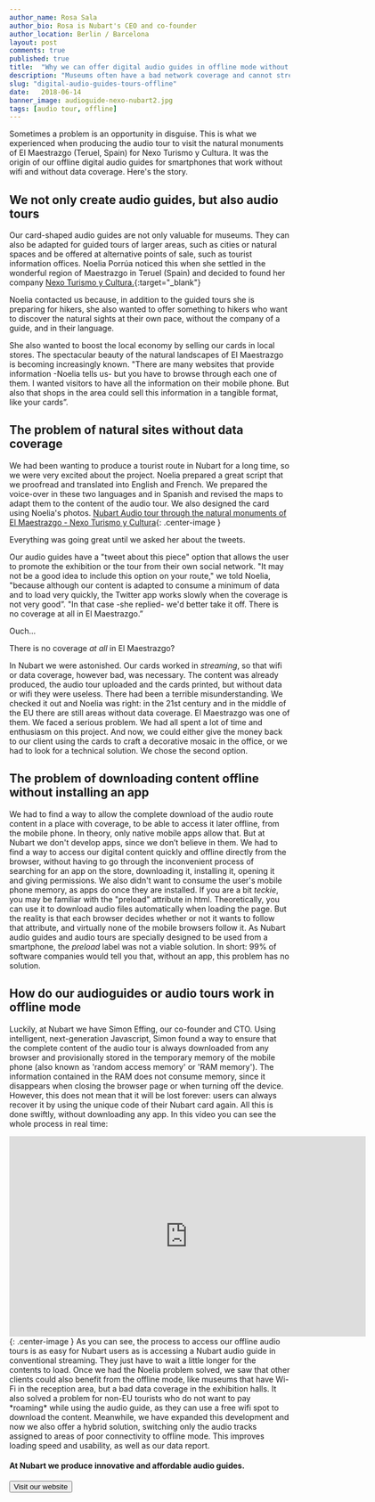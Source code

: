 ```yaml
---
author_name: Rosa Sala
author_bio: Rosa is Nubart's CEO and co-founder
author_location: Berlin / Barcelona
layout: post
comments: true
published: true
title:  "Why we can offer digital audio guides in offline mode without any app"
description: "Museums often have a bad network coverage and cannot stream our digital audio guides. That's why we developed an offline mode that doesn't require downloading any app!"
slug: "digital-audio-guides-tours-offline"
date:   2018-06-14
banner_image: audioguide-nexo-nubart2.jpg
tags: [audio tour, offline]
---
```


Sometimes a problem is an opportunity in disguise. This is what we experienced when producing the audio tour to visit the natural monuments of El Maestrazgo (Teruel, Spain) for Nexo Turismo y Cultura. It was the origin of our offline digital audio guides for smartphones that work without wifi and without data coverage. Here's the story. 

<!--more-->

## We not only create audio guides, but also audio tours

Our card-shaped audio guides are not only valuable for museums. They can also be adapted for guided tours of larger areas, such as cities or natural spaces and be offered at alternative points of sale, such as tourist information offices. Noelia Porrúa noticed this when she settled in the wonderful region of Maestrazgo in Teruel (Spain) and decided to found her company [Nexo Turismo y Cultura.](https://www.nexoturismocultura.com/){:target="_blank"}

Noelia contacted us because, in addition to the guided tours she is preparing for hikers, she also wanted to offer something to hikers who want to discover the natural sights at their own pace, without the company of a guide, and in their language. 

She also wanted to boost the local economy by selling our cards in local stores. The spectacular beauty of the natural landscapes of El Maestrazgo is becoming increasingly known. "There are many websites that provide information -Noelia tells us- but you have to browse through each one of them. I wanted visitors to have all the information on their mobile phone. But also that  shops in the area could sell this information in a tangible format, like your cards”. 

## The problem of natural sites without data coverage

We had been wanting to produce a tourist route in Nubart for a long time, so we were very excited about the project. Noelia prepared a great script that we proofread and translated into English and French. We prepared the voice-over in these two languages and in Spanish and revised the maps to adapt them to the content of the audio tour. We also designed the card using Noelia's photos. 
[Nubart Audio tour through the natural monuments of El Maestrazgo - Nexo Turismo y Cultura]({{site.baseurl}}/images/posts/audioguide-nexo-nubart.jpg){: .center-image }

Everything was going great until we asked her about the tweets.


Our audio guides have a "tweet about this piece" option that allows the user to promote the exhibition or the tour from their own social network. "It may not be a good idea to include this option on your route," we told Noelia, "because although our content is adapted to consume a minimum of data and to load very quickly, the Twitter app works slowly when the coverage is not very good”. "In that case -she replied- we'd better take it off. There is no coverage at all in El Maestrazgo.”

Ouch... 

There is no coverage *at all* in El Maestrazgo? 

In Nubart we were astonished. Our cards worked in *streaming*, so that wifi or data coverage, however bad, was necessary. The content was already produced, the audio tour uploaded and the cards printed, but without data or wifi they were useless. There had been a terrible misunderstanding.
We checked it out and Noelia was right: in the 21st century and in the middle of the EU there are still areas without data coverage. El Maestrazgo was one of them. 
We faced a serious problem. We had all spent a lot of time and enthusiasm on this project. And now, we could either give the money back to our client using the cards to craft a decorative mosaic in the office, or we had to look for a technical solution. 
We chose the second option. 

## The problem of downloading content offline without installing an app

We had to find a way to allow the complete download of the audio route content in a place with coverage, to be able to access it later offline, from the mobile phone. In theory, only native mobile apps allow that. But at Nubart we don't develop apps, since we don’t believe in them. We had to find a way to access our digital content quickly and offline directly from the browser, without having to go through the inconvenient process of searching for an app on the store, downloading it, installing it, opening it and giving permissions. We also didn't want to consume the user's mobile phone memory, as apps do once they are installed. 
If you are a bit *teckie*, you may be familiar with the "preload" attribute in html. Theoretically, you can use it to download audio files automatically when loading the page. But the reality is that each browser decides whether or not it wants to follow that attribute, and virtually none of the mobile browsers follow it. As Nubart audio guides and audio tours are specially designed to be used from a smartphone, the *preload* label was not a viable solution. 
In short: 99% of software companies would tell you that, without an app, this problem has no solution.
## How do our audioguides or audio tours work in offline mode

Luckily, at Nubart we have Simon Effing, our co-founder and CTO. Using intelligent, next-generation Javascript, Simon found a way to ensure that the complete content of the audio tour is always downloaded from any browser and provisionally stored in the temporary memory of the mobile phone (also known as 'random access memory' or 'RAM memory'). The information contained in the RAM does not consume memory, since it disappears when closing the browser page or when turning off the device. However, this does not mean that it will be lost forever: users can always recover it by using the unique code of their Nubart card again. All this is done swiftly, without downloading any app.
In this video you can see the whole process in real time:
<iframe src="https://player.vimeo.com/video/250765199" width="640" height="360" frameborder="0" webkitallowfullscreen mozallowfullscreen allowfullscreen></iframe>{: .center-image }
As you can see, the process to access our offline audio tours is as easy for Nubart users as is accessing a Nubart audio guide in conventional streaming. They just have to wait a little longer for the contents to load.
Once we had the Noelia problem solved, we saw that other clients could also benefit from the offline mode, like museums that have Wi-Fi in the reception area, but a bad data coverage in the exhibition halls. It also solved a problem for non-EU tourists who do not want to pay *roaming* while using the audio guide, as they can use a free wifi spot to download the content.
Meanwhile, we have expanded this development and now we also offer a hybrid solution, switching only the audio tracks assigned to areas of poor connectivity to offline mode. This improves loading speed and usability, as well as our data report.

#### At Nubart we produce innovative and affordable audio guides.

<form action="../../../../../">
    <input type="submit" value="Visit our website" />
</form>